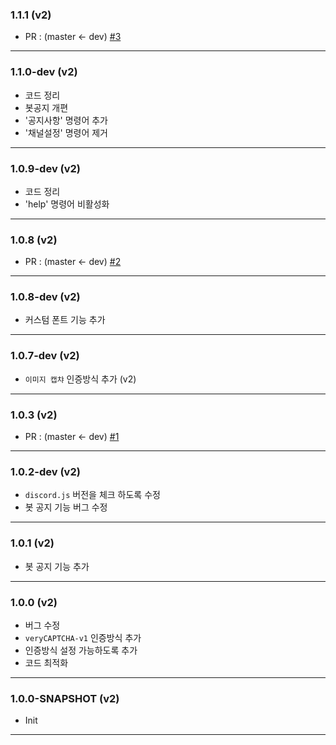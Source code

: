 ### 1.1.1 (v2)

* PR : (master <- dev) [#3](https://github.com/Kill00/veryCAPTCHA/pull/3)

---

### 1.1.0-dev (v2)

* 코드 정리
* 봇공지 개편
* '공지사항' 명령어 추가
* '채널설정' 명령어 제거

---

### 1.0.9-dev (v2)

* 코드 정리
* 'help' 명령어 비활성화

---

### 1.0.8 (v2)

* PR : (master <- dev) [#2](https://github.com/Kill00/veryCAPTCHA/pull/2)

---

### 1.0.8-dev (v2)

* 커스텀 폰트 기능 추가

---

### 1.0.7-dev (v2)

* `이미지 캡챠` 인증방식 추가 (v2)

---

### 1.0.3 (v2)

* PR : (master <- dev) [#1](https://github.com/Kill00/veryCAPTCHA/pull/1)

---

### 1.0.2-dev (v2)

* `discord.js` 버전을 체크 하도록 수정
* 봇 공지 기능 버그 수정

---

### 1.0.1 (v2)

* 봇 공지 기능 추가

---

### 1.0.0 (v2)

* 버그 수정
* `veryCAPTCHA-v1` 인증방식 추가
* 인증방식 설정 가능하도록 추가
* 코드 최적화

---

### 1.0.0-SNAPSHOT (v2)

* Init

---

